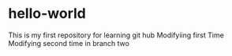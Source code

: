 # hello-world
This is my first repository for learning git hub
Modifyiing first Time
Modifying second time in branch two
